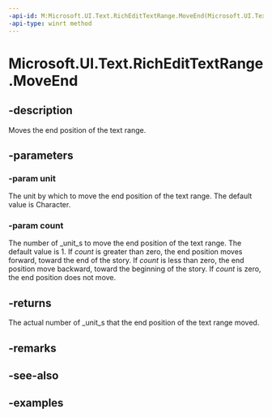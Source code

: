 ```yaml
---
-api-id: M:Microsoft.UI.Text.RichEditTextRange.MoveEnd(Microsoft.UI.Text.TextRangeUnit,System.Int32)
-api-type: winrt method
---
```


<!-- Method syntax.
public int RichEditTextRange.MoveEnd(TextRangeUnit unit, Int32 count)
-->

# Microsoft.UI.Text.RichEditTextRange.MoveEnd

## -description

Moves the end position of the text range.

## -parameters
### -param unit

The unit by which to move the end position of the text range. The default value is Character.

### -param count

The number of _unit_s to move the end position of the text range. The default value is 1. If _count_ is greater than zero, the end position moves forward, toward the end of the story. If _count_ is less than zero, the end position move backward, toward the beginning of the story. If _count_ is zero, the end position does not move.

## -returns

The actual number of _unit_s that the end position of the text range moved.

## -remarks

## -see-also

## -examples

